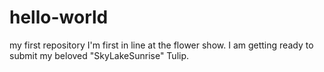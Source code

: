 # hello-world
my first repository
I'm first in line at the flower show. I am getting ready to submit my beloved "SkyLakeSunrise" Tulip.
